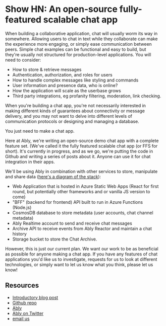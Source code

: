 # Show HN: An open-source fully-featured scalable chat app

When building a collaborative application, chat will usually worm its way in somewhere. Allowing users to chat in text while they collaborate can make the experience more engaging, or simply ease communication between peers.
Simple chat examples can be functional and easy to build, but they're usually not structured for production-level applications. You will need to consider:

* How to store & retrieve messages
* Authentication, authorization, and roles for users
* How to handle complex messages like styling and commands
* User information and presence data, who is online?
* How the application will scale as the userbase grows
* Third party integrations, eg profanity filtering, moderation, link checking.

When you're building a chat app, you're not necessarily interested in making different kinds of guarantees about connectivity or message delivery, 
and you may not want to delve into different levels of communication protocols or designing and managing a database. 

You just need to make a chat app. 

Here at Ably, we're writing an open-source demo chat app with a complete feature set. (We've called it the fully featured scalable chat app (or FFS for short). It's currently in progress, and as we go, we're putting the code in Github and writing a series of posts about it. Anyone can use it for chat integration in their apps. 
 
We'll be using Ably in combination with other services to store, manipulate and share data ([here's a diagram of the stack](https://ik.imagekit.io/ably/ghost/prod/2021/11/fully-scalable-chat-app-architecture.png?tr=w-1520)):

* Web Application that is hosted in Azure Static Web Apps (React for first round, but potentially other frameworks and or vanilla JS version to come)
* "BFF" (backend for frontend) API built to run in Azure Functions (Node.js)
* CosmosDB database to store metadata (user accounts, chat channel metadata)
* Ably Realtime account to send and receive chat messages
* Archive API to receive events from Ably Reactor and maintain a chat history
* Storage bucket to store the Chat Archive.

However, this is just our current plan. We want our work to be as beneficial as possible for anyone making a chat app. If you have any features of chat applications you'd like us to investigate, requests for us to look at different technologies, or simply want to let us know what you think, please let us know!

## Resources

* [Introductory blog post](https://ably.com/blog/fully-featured-scalable-chat-app)
* [Github repo](https://github.com/ably-labs/fully-featured-scalable-chat-app)
* [Ably](https://www.ably.com)
* [Ably on Twitter](https://twitter.com/ablyrealtime)
* [email us](mailto:devrel@ably.com)
